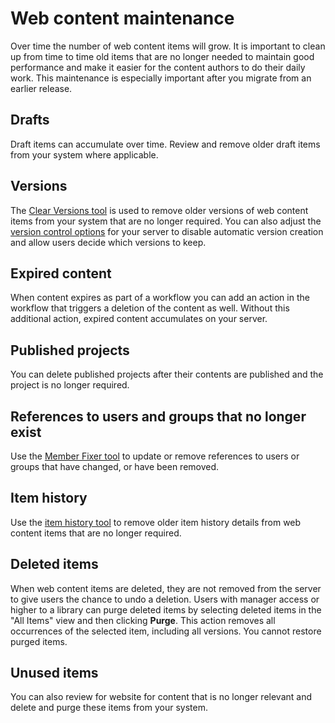 # Web content maintenance

Over time the number of web content items will grow. It is important to clean up from time to time old items that are no longer needed to maintain good performance and make it easier for the content authors to do their daily work. This maintenance is especially important after you migrate from an earlier release.

## Drafts

Draft items can accumulate over time. Review and remove older draft items from your system where applicable.

## Versions

The [Clear Versions tool](../wcm_adm_tools/wcm_admin_clear_versions.md) is used to remove older versions of web content items from your system that are no longer required. You can also adjust the [version control options](../../wcm_content_delivery/cfg_webcontent_auth_env/wcm_config_prop_authoring.md) for your server to disable automatic version creation and allow users decide which versions to keep.

## Expired content

When content expires as part of a workflow you can add an action in the workflow that triggers a deletion of the content as well. Without this additional action, expired content accumulates on your server.

## Published projects

You can delete published projects after their contents are published and the project is no longer required.

## References to users and groups that no longer exist

Use the [Member Fixer tool](../wcm_adm_tools/wcm_member_fixer/index.md) to update or remove references to users or groups that have changed, or have been removed.

## Item history

Use the [item history tool](../wcm_adm_tools/wcm_admin_clear_history.md) to remove older item history details from web content items that are no longer required.

## Deleted items

When web content items are deleted, they are not removed from the server to give users the chance to undo a deletion. Users with manager access or higher to a library can purge deleted items by selecting deleted items in the "All Items" view and then clicking **Purge**. This action removes all occurrences of the selected item, including all versions. You cannot restore purged items.

## Unused items

You can also review for website for content that is no longer relevant and delete and purge these items from your system.



